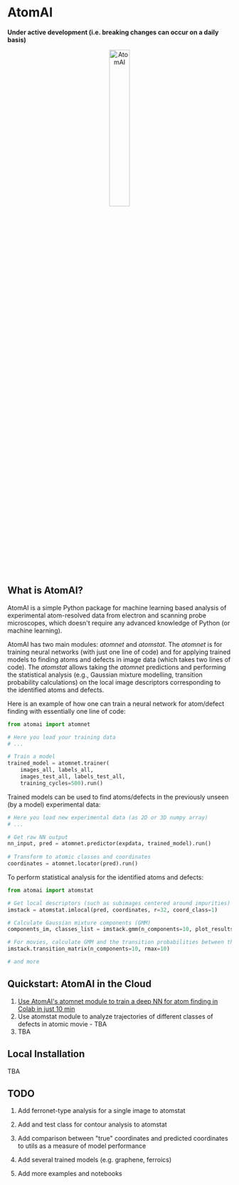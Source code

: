 # AtomAI
**Under active development (i.e. breaking changes can occur on a daily basis)**

<p align="center">
  <img src="https://github.com/ziatdinovmax/atomai/blob/master/AtomAI_logo-v2.png" width="30%" title="AtomAI">
<p align="justify">

## What is AtomAI?

AtomAI is a simple Python package for machine learning based analysis of experimental atom-resolved data from electron and scanning probe microscopes, which doesn't require any advanced knowledge of Python (or machine learning).

AtomAI has two main modules: *atomnet* and *atomstat*. The *atomnet* is for training neural networks (with just one line of code) and for applying trained models to finding atoms and defects in image data (which takes two lines of code). The *atomstat* allows taking the *atomnet* predictions and performing the statistical analysis (e.g., Gaussian mixture modelling, transition probability calculations) on the local image descriptors corresponding to the identified atoms and defects.

Here is an example of how one can train a neural network for atom/defect finding with essentially one line of code:

```python
from atomai import atomnet

# Here you load your training data
# ...

# Train a model
trained_model = atomnet.trainer(
    images_all, labels_all, 
    images_test_all, labels_test_all,
    training_cycles=500).run()   
```

Trained models can be used to find atoms/defects in the previously unseen (by a model) experimental data:
```python
# Here you load new experimental data (as 2D or 3D numpy array)
# ...

# Get raw NN output
nn_input, pred = atomnet.predictor(expdata, trained_model).run()
    
# Transform to atomic classes and coordinates
coordinates = atomnet.locator(pred).run()
```

To perform statistical analysis for the identified atoms and defects:
```python
from atomai import atomstat

# Get local descriptors (such as subimages centered around impurities)
imstack = atomstat.imlocal(pred, coordinates, r=32, coord_class=1)

# Calculate Gaussian mixture components (GMM)
components_im, classes_list = imstack.gmm(n_components=10, plot_results=True)

# For movies, calculate GMM and the transition probabilities between them along the trajectories
imstack.transition_matrix(n_components=10, rmax=10)

# and more
```

## Quickstart: AtomAI in the Cloud

1. [Use AtomAI's atomnet module to train a deep NN for atom finding in Colab in just 10 min](https://colab.research.google.com/github/ziatdinovmax/atomai/blob/master/notebooks/atomai_atomnet.ipynb)
2. Use atomstat module to analyze trajectories of different classes of defects in atomic movie - TBA
3. TBA

## Local Installation

TBA

## TODO

1) Add ferronet-type analysis for a single image to atomstat

2) Add and test class for contour analysis to atomstat

3) Add comparison between "true" coordinates and predicted coordinates to utils as a measure of model performance

4) Add several trained models (e.g. graphene, ferroics)

5) Add more examples and notebooks
